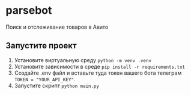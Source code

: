 # parsebot

Поиск и отслеживание товаров в Авито

## Запустите проект

1. Установите виртуальную среду
`python -m venv .venv`
2. Установите зависимости в среде `pip install -r requirements.txt`
3. Создайте .env файл и вставьте туда токен вашего бота телеграм
`TOKEN = "YOUR_API_KEY"`.
4. Запустите скрипт `python main.py`
